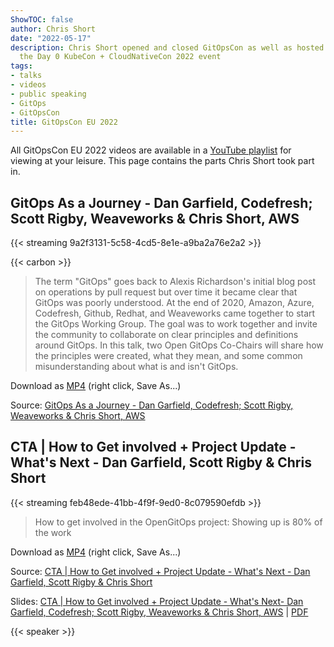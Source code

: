```yaml
---
ShowTOC: false
author: Chris Short
date: "2022-05-17"
description: Chris Short opened and closed GitOpsCon as well as hosted Track 2 of
  the Day 0 KubeCon + CloudNativeCon 2022 event
tags:
- talks
- videos
- public speaking
- GitOps
- GitOpsCon
title: GitOpsCon EU 2022
---
```


All GitOpsCon EU 2022 videos are available in a [YouTube playlist](https://youtube.com/playlist?list=PLj6h78yzYM2PTHsP7RhbRYBT_TDJz5x3M) for viewing at your leisure. This page contains the parts Chris Short took part in.

## GitOps As a Journey - Dan Garfield, Codefresh; Scott Rigby, Weaveworks & Chris Short, AWS

{{< streaming 9a2f3131-5c58-4cd5-8e1e-a9ba2a76e2a2 >}}

{{< carbon >}}

> The term "GitOps" goes back to Alexis Richardson's initial blog post on operations by pull request but over time it became clear that GitOps was poorly understood. At the end of 2020, Amazon, Azure, Codefresh, Github, Redhat, and Weaveworks came together to start the GitOps Working Group. The goal was to work together and invite the community to collaborate on clear principles and definitions around GitOps. In this talk, two Open GitOps Co-Chairs will share how the principles were created, what they mean, and some common misunderstanding about what is and isn't GitOps.

Download as [MP4](https://shortcdn.com/chrisshort/GitOps-as-a-Journey.mp4) (right click, Save As...)

Source: [GitOps As a Journey - Dan Garfield, Codefresh; Scott Rigby, Weaveworks & Chris Short, AWS](https://youtu.be/LQgsxT3SlN8)

## CTA | How to Get involved + Project Update - What's Next - Dan Garfield, Scott Rigby & Chris Short

{{< streaming feb48ede-41bb-4f9f-9ed0-8c079590efdb >}}

> How to get involved in the OpenGitOps project: Showing up is 80% of the work

Download as [MP4](https://shortcdn.com/chrisshort/How-to-get-involved-in-OpenGitOps.mp4) (right click, Save As...)

Source: [CTA | How to Get involved + Project Update - What's Next - Dan Garfield, Scott Rigby & Chris Short](https://youtu.be/0zDzH6KRHMs)

Slides: [CTA | How to Get involved + Project Update - What's Next- Dan Garfield, Codefresh; Scott Rigby, Weaveworks & Chris Short, AWS](https://speakerdeck.com/chrisshort/cta-how-to-get-involved-plus-project-update-whats-next-dan-garfield-codefresh-scott-rigby-weaveworks-and-chris-short-aws) | [PDF](https://shortcdn.com/chrisshort/pdf/GitOpsCon-EU-2022-Outro.pdf)

{{< speaker >}}
